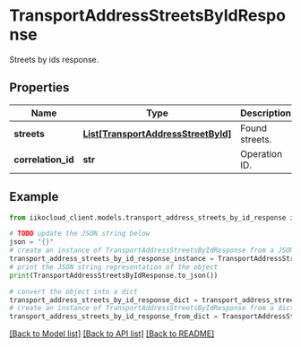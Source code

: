# TransportAddressStreetsByIdResponse

Streets by ids response.

## Properties

Name | Type | Description | Notes
------------ | ------------- | ------------- | -------------
**streets** | [**List[TransportAddressStreetById]**](TransportAddressStreetById.md) | Found streets. | [optional] 
**correlation_id** | **str** | Operation ID. | [optional] 

## Example

```python
from iikocloud_client.models.transport_address_streets_by_id_response import TransportAddressStreetsByIdResponse

# TODO update the JSON string below
json = "{}"
# create an instance of TransportAddressStreetsByIdResponse from a JSON string
transport_address_streets_by_id_response_instance = TransportAddressStreetsByIdResponse.from_json(json)
# print the JSON string representation of the object
print(TransportAddressStreetsByIdResponse.to_json())

# convert the object into a dict
transport_address_streets_by_id_response_dict = transport_address_streets_by_id_response_instance.to_dict()
# create an instance of TransportAddressStreetsByIdResponse from a dict
transport_address_streets_by_id_response_from_dict = TransportAddressStreetsByIdResponse.from_dict(transport_address_streets_by_id_response_dict)
```
[[Back to Model list]](../README.md#documentation-for-models) [[Back to API list]](../README.md#documentation-for-api-endpoints) [[Back to README]](../README.md)


